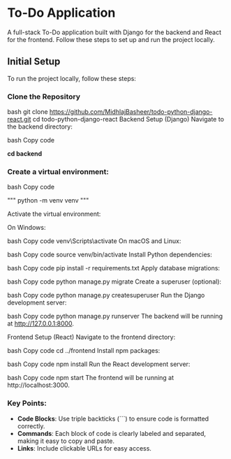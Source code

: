 # To-Do Application

A full-stack To-Do application built with Django for the backend and React for the frontend. Follow these steps to set up and run the project locally.

## Initial Setup

To run the project locally, follow these steps:

### Clone the Repository

bash
git clone https://github.com/MidhlajBasheer/todo-python-django-react.git
cd todo-python-django-react
Backend Setup (Django)
Navigate to the backend directory:

bash
Copy code

**cd backend**
### Create a virtual environment:

bash
Copy code


""" python -m venv venv """

Activate the virtual environment:

On Windows:

bash
Copy code
venv\Scripts\activate
On macOS and Linux:

bash
Copy code
source venv/bin/activate
Install Python dependencies:

bash
Copy code
pip install -r requirements.txt
Apply database migrations:

bash
Copy code
python manage.py migrate
Create a superuser (optional):

bash
Copy code
python manage.py createsuperuser
Run the Django development server:

bash
Copy code
python manage.py runserver
The backend will be running at http://127.0.0.1:8000.

Frontend Setup (React)
Navigate to the frontend directory:

bash
Copy code
cd ../frontend
Install npm packages:

bash
Copy code
npm install
Run the React development server:

bash
Copy code
npm start
The frontend will be running at http://localhost:3000.



### Key Points:
- **Code Blocks**: Use triple backticks (```) to ensure code is formatted correctly.
- **Commands**: Each block of code is clearly labeled and separated, making it easy to copy and paste.
- **Links**: Include clickable URLs for easy access.


